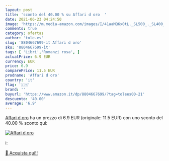 ```yaml
---
layout: post
title: 'sconto del 40.00 % su Affari d oro  '
date: 2021-06-23 04:24:50
image: 'https://m.media-amazon.com/images/I/41aaMQ6x0tL._SL500_._SL400_.jpg'
comments: true
category: ofertas
author: 'tole.es'
slug: '8804667699-it Affari d oro'
sku: '8804667699-it'
tags: [ 'Libri','Romanzi rosa', ]
actualPrice: 6.9 EUR
currency: EUR
price: 6.9
comparePrice: 11.5 EUR
prodname: 'Affari d oro'
country: 'it'
flag: '🇮🇹'
brand: ''
buyurl: 'https://www.amazon.it/dp/8804667699/?tag=tolees00-21'
descuento: '40.00'
average: '6.9'
---
```


[Affari d oro](https://www.amazon.it/dp/8804667699/?tag=tolees00-21) ha un prezzo di 6.9 EUR (originale: 11.5 EUR) con uno sconto del 40.00 % sconto qui:

[![Affari d oro](https://m.media-amazon.com/images/I/41aaMQ6x0tL._SL500_._SL400_.jpg)](https://www.amazon.it/dp/8804667699/?tag=tolees00-21)

ℹ️:


[🛒 Acquista qui!!](https://www.amazon.it/dp/8804667699/?tag=tolees00-21)
